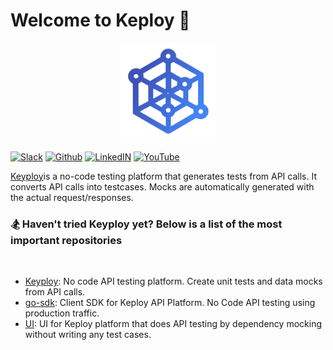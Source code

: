 # Welcome to Keploy 👋

<p style="text-align:center;" align="center">
  <img align="center" src="/profile/logo.png" height="30%" width="30%" />
</p>

[![Slack](https://img.shields.io/badge/slack-@keyploy--slack-yellow.svg)](https://join.slack.com/t/keploy/shared_invite/zt-12rfbvc01-o54cOG0X1G6eVJTuI_orSA)
[![Github](https://img.shields.io/badge/github-@keyploy--github-9cf.svg)](https://github.com/keploy)
[![LinkedIN](https://img.shields.io/badge/linkedin-@keyploy--LinkedIn-lightgray.svg)](https://www.linkedin.com/company/keploy/)
[![YouTube](https://img.shields.io/badge/youtube-@keyploy--youtube-red.svg)](https://www.youtube.com/channel/UC6OTg7F4o0WkmNtSoob34lg)

[Keyploy](https://keploy.io/)is a no-code testing platform that generates tests from API calls. It converts API calls into testcases. Mocks are automatically generated with the actual request/responses.

### 🏂 Haven't tried Keyploy yet? Below is a list of the most **important repositories**

<br>

- [Keyploy](https://github.com/keploy/keploy): No code API testing platform. Create unit tests and data mocks from API calls.
- [go-sdk](https://github.com/keploy/go-sdk): Client SDK for Keploy API Platform. No Code API testing using production traffic.
- [UI](https://github.com/keploy/ui): UI for Keploy platform that does API testing by dependency mocking without writing any test cases.

<br>



